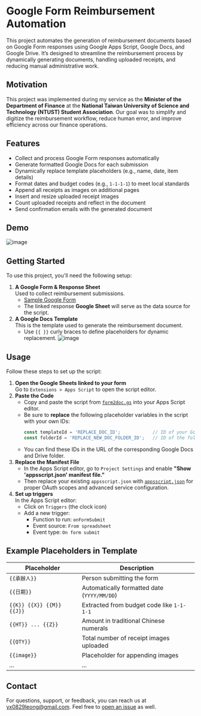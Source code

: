 # Google Form Reimbursement Automation
This project automates the generation of reimbursement documents based on Google Form responses using Google Apps Script, Google Docs, and Google Drive. It’s designed to streamline the reimbursement process by dynamically generating documents, handling uploaded receipts, and reducing manual administrative work.

## Motivation
This project was implemented during my service as the **Minister of the Department of Finance** at the **National Taiwan University of Science and Technology (NTUST) Student Association**. Our goal was to simplify and digitize the reimbursement workflow, reduce human error, and improve efficiency across our finance operations.

## Features
- Collect and process Google Form responses automatically
- Generate formatted Google Docs for each submission
- Dynamically replace template placeholders (e.g., name, date, item details)
- Format dates and budget codes (e.g., `1-1-1-1`) to meet local standards
- Append all receipts as images on additional pages
- Insert and resize uploaded receipt images
- Count uploaded receipts and reflect in the document
- Send confirmation emails with the generated document

## Demo
![image](https://github.com/user-attachments/assets/95ac5998-f260-4e1f-838a-ffb68feb3eb5)

## Getting Started
To use this project, you'll need the following setup:
1. **A Google Form & Response Sheet**  
   Used to collect reimbursement submissions.
   - [Sample Google Form](https://github.com/yxleong/form-to-doc-reimbursement/blob/main/SampleGoogleForm.pdf)
   - The linked response **Google Sheet** will serve as the data source for the script.
2. **A Google Docs Template**  
   This is the template used to generate the reimbursement document.
   - Use `{{ }}` curly braces to define placeholders for dynamic replacement.
    ![image](https://github.com/user-attachments/assets/61e54cdd-5cb7-4786-8e10-914ff873d4b7)

## Usage
Follow these steps to set up the script:
1. **Open the Google Sheets linked to your form**  
   Go to `Extensions > Apps Script` to open the script editor.
2. **Paste the Code**  
   - Copy and paste the script from [`form2doc.gs`](form2doc.gs) into your Apps Script editor.
   - Be sure to **replace** the following placeholder variables in the script with your own IDs:
     ```js
     const templateId = 'REPLACE_DOC_ID';            // ID of your Google Docs template
     const folderId = 'REPLACE_NEW_DOC_FOLDER_ID';   // ID of the folder where generated docs will be stored
     ```
   - You can find these IDs in the URL of the corresponding Google Docs and Drive folder.
3. **Replace the Manifest File**  
   - In the Apps Script editor, go to `Project Settings` and enable **"Show 'appsscript.json' manifest file."**  
   - Then replace your existing `appsscript.json` with [`appsscript.json`](appsscript.json) for proper OAuth scopes and advanced service configuration.
4. **Set up triggers**  
   In the Apps Script editor:
   - Click on `Triggers` (the clock icon)
   - Add a new trigger:
     - Function to run: `onFormSubmit`
     - Event source: `From spreadsheet`
     - Event type: `On form submit`

## Example Placeholders in Template
| Placeholder     | Description                           |
|----------------|---------------------------------------|
| `{{承辦人}}`     | Person submitting the form            |
| `{{日期}}`       | Automatically formatted date (`YYYY/MM/DD`) |
| `{{K}} {{X}} {{M}} {{J}}` | Extracted from budget code like `1-1-1-1` |
| `{{HT}} ... {{Z}}` | Amount in traditional Chinese numerals |
| `{{QTY}}`        | Total number of receipt images uploaded |
| `{{image}}`      | Placeholder for appending images     |
| ...      | ...     |

## Contact
For questions, support, or feedback, you can reach us at [yx0829leong@gmail.com](mailto:yx0829leong@gmail.com). Feel free to [open an issue](../../issues) as well.

